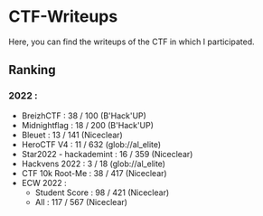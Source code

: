 # CTF-Writeups

Here, you can find the writeups of the CTF in which I participated.

## Ranking

### 2022 :

- BreizhCTF : 38 / 100 (B'Hack'UP)
- Midnightflag : 18 / 200 (B'Hack'UP)
- Bleuet : 13 / 141 (Niceclear)
- HeroCTF V4 : 11 / 632 (glob://al_elite)
- Star2022 - hackademint : 16 / 359 (Niceclear)
- Hackvens 2022 : 3 / 18 (glob://al_elite)
- CTF 10k Root-Me : 38 / 417 (Niceclear)
- ECW 2022 : 
  - Student Score : 98 / 421 (Niceclear)
  - All : 117 / 567 (Niceclear)
